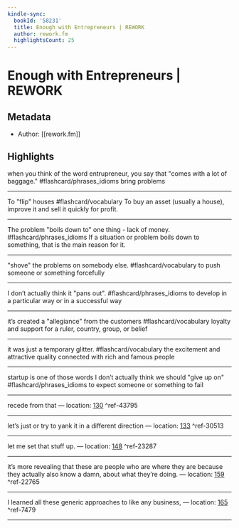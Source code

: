 ```yaml
---
kindle-sync:
  bookId: '58231'
  title: Enough with Entrepreneurs | REWORK
  author: rework.fm
  highlightsCount: 25
---
```

# Enough with Entrepreneurs | REWORK
## Metadata
* Author: [[rework.fm]]

## Highlights
when you think of the word entrupreneur, you say that "comes with a lot of baggage." #flashcard/phrases_idioms 
bring problems

---
To "flip" houses #flashcard/vocabulary 
To buy an asset (usually a house), improve it and sell it quickly for profit.

---

The problem "boils down to" one thing - lack of money. #flashcard/phrases_idioms 
If a situation or problem boils down to something, that is the main reason for it.

---

"shove" the problems on somebody else. #flashcard/vocabulary 
to push someone or something forcefully

---

I don’t actually think it "pans out". #flashcard/phrases_idioms 
to develop in a particular way or in a successful way

---
it’s created a "allegiance" from the customers #flashcard/vocabulary 
loyalty and support for a ruler, country, group, or belief

---
it was just a temporary glitter. #flashcard/vocabulary 
the excitement and attractive quality connected with rich and famous people

---

startup is one of those words I don’t actually think we should "give up on" #flashcard/phrases_idioms 
to expect someone or something to fail

---
recede from that — location: [130]() ^ref-43795

---
let’s just or try to yank it in a different direction — location: [133]() ^ref-30513

---
let me set that stuff up. — location: [148]() ^ref-23287

---

it’s more revealing that these are people who are where they are because they actually also know a damn, about what they’re doing. — location: [159]() ^ref-22765

---
I learned all these generic approaches to like any business, — location: [165]() ^ref-7479

---
